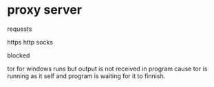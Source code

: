 # proxy server
 
requests

https
http
socks

blocked



tor for windows runs but output is not received in program cause tor is running as it self and program is waiting for it to finnish.